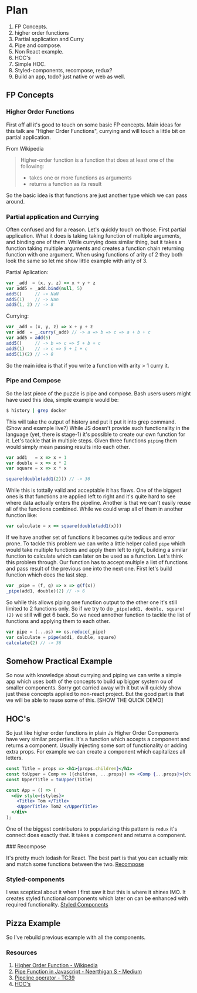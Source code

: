 Plan
====
1. FP Concepts.
  1. higher order functions
  2. Partial application and Curry
  3. Pipe and compose.
3. Non React example.
4. HOC's
5. Simple HOC.
6. Styled-components, recompose, redux?
7. Build an app, todo? just native or web as well.

FP Concepts
-----------

### Higher Order Functions

First off all it's good to touch on some basic FP concepts. Main ideas for this
talk are "Higher Order Functions", currying and will touch a little bit on partial
application.

From Wikipedia
> Higher-order function is a function that does at least one of the following:
>   - takes one or more functions as arguments
>   - returns a function as its result

So the basic idea is that functions are just another type which we can pass around.

### Partial application and Currying

Often confused and for a reason. Let's quickly touch on those. First partial
application. What it does is taking taking function of multiple arguments, and
binding one of them. While currying does similar thing, but it takes a function
taking multiple arguments and creates a function chain returning function with
one argument. When using functions of arity of 2 they both look the same so let
me show little example with arity of 3.

Partial Aplication:
```javascript
var _add  = (x, y, z) => x + y + z
var add5 = _add.bind(null, 5)
add5()     // -> NaN
add5(1)    // -> Nan
add5(1, 2) // -> 8
```

Currying:
```javascript
var _add = (x, y, z) => x + y + z
var add  = _.curry(_add) // -> a => b => c => a + b + c
var add5 = add(5)
add5()     // -> b => c => 5 + b + c
add5(1)    // -> c => 5 + 1 + c
add5(1)(2) // -> 8
```
So the main idea is that if you write a function with arity > 1 curry it.

### Pipe and Compose

So the last piece of the puzzle is pipe and compose. Bash users users might
have used this idea, simple example would be:

```sh
$ history | grep docker
```

This will take the output of history and put it put it into grep command. (Show
and example live?) While JS doesn't provide such functionality in the language
(yet, there is stage-1) it's possible to create our own function for it. Let's
tackle that in multiple steps.  Given three functions `piping` them would
simply mean passing results into each other.

```javascript
var add1   = x => x + 1
var double = x => x * 2
var square = x => x * x

square(double(add1(2))) // -> 36
```

While this is tottally valid and acceptable it has flaws. One of the biggest ones
is that functions are applied left to right and it's quite hard to see where
data actually enters the pipeline. Another is that we can't easily reuse all of
the functions combined. While we could wrap all of them in another function
like:

```javascript
var calculate = x => square(double(add1(x)))
```

If we have another set of functions it becomes quite tedious and error prone.
To tackle this problem we can write a little helper called `pipe` which would
take multiple functions and apply them left to right, building a similar
function to calculate which can later on be used as a function. Let's think
this problem through. Our function has to accept multiple a list of functions
and pass result of the previous one into the next one. First let's build
function which does the last step.

```javascript
var _pipe = (f, g) => x => g(f(x))
_pipe(add1, double)(2) // -> 6
```

So while this allows piping one function output to the other one it's still
limited to 2 functions only. So if we try to do `_pipe(add1, double,
square)(2)` we still will get 6 back. So we need annother function to tackle
the list of functions and applying them to each other.

```javascript
var pipe = (...os) => os.reduce(_pipe)
var calculate = pipe(add1, double, square)
calculate(2) // -> 36
```

Somehow Practical Example
-------------------------

So now with knowledge about currying and piping we can write a simple app which
uses both of the concepts to build up bigger system ou of smaller components.
Sorry got carried away with it but will quickly show just these concepts
applied to non-react project.  But the good part is that we will be able to
reuse some of this.
[SHOW THE QUICK DEMO]

HOC's
-----

So just like higher order functions in plain Js Higher Order Components have
very similar properties. It's a function which accepts a component and returns
a component. Usually injecting some sort of functionality or adding extra props.
For example we can create a component which capitalizes all letters.

```jsx
const Title = props => <h1>{props.children}</h1>
const toUpper = Comp => ({children, ...props}) => <Comp {...props}>{children.toUpperCase()}</Comp>
const UpperTitle = toUpper(Title)

const App = () => (
  <div style={styles}>
    <Title> Tom </Title>
    <UpperTitle> Tom2 </UpperTitle>
  </div>
);
```

One of the biggest contributors to popularizing this pattern is `redux` it's
connect does exactly that. It takes a component and returns a component.

### Recompose

It's pretty much lodash for React. The best part is that you can actually mix
and match some functions between the two.
[Recompose](https://github.com/acdlite/recompose#recompose)

### Styled-components

I was sceptical about it when I first saw it but this is where it shines IMO.
It creates styled functional components which later on can be enhanced with
required functionality.
[Styled Components](https://www.styled-components.com/docs/basics#adapting-based-on-props)

Pizza Example
-------------

So I've rebuild previous example with all the components.

### Resources
1. [Higher Order Function - Wikipedia](https://en.wikipedia.org/wiki/Higher-order_function)
2. [Pipe Function in Javascript - Neerthigan S - Medium](https://medium.com/@venomnert/pipe-function-in-javascript-8a22097a538e)
3. [Pipeline operator - TC39](https://github.com/tc39/proposal-pipeline-operator)
4. [HOC's](https://hackernoon.com/higher-order-components-hocs-for-beginners-25cdcf1f1713)
